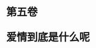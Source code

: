 <h1 class="part-title">
  <p class="first-title">第五卷</p>
  <p class="last-title">爱情到底是什么呢</p>
</h1>
